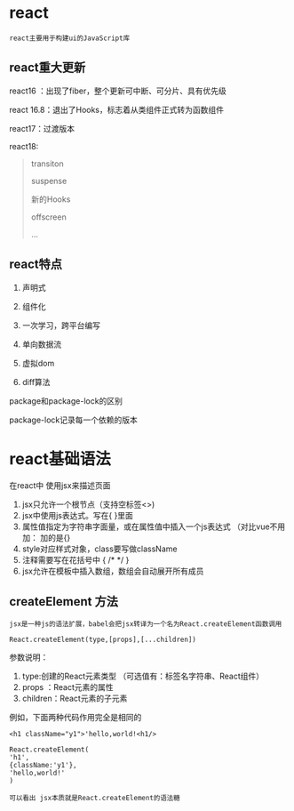 # react

`react主要用于构建ui的JavaScript库`

## react重大更新

react16 ：出现了fiber，整个更新可中断、可分片、具有优先级

react 16.8：退出了Hooks，标志着从类组件正式转为函数组件

react17：过渡版本

react18: 

>transiton
>
>suspense
>
>新的Hooks
>
>offscreen
>
>...

## react特点

1. 声明式

2. 组件化

3. 一次学习，跨平台编写
4. 单向数据流
5. 虚拟dom
6. diff算法

package和package-lock的区别

package-lock记录每一个依赖的版本

# react基础语法

在react中 使用jsx来描述页面

1. jsx只允许一个根节点（支持空标签<>)
2. jsx中使用js表达式。写在{   }里面
3. 属性值指定为字符串字面量，或在属性值中插入一个js表达式   （对比vue不用加：  加的是{}
4. style对应样式对象，class要写做className
5. 注释需要写在花括号中 { /* */ }
6. jsx允许在模板中插入数组，数组会自动展开所有成员

## createElement 方法

`jsx是一种js的语法扩展，babel会把jsx转译为一个名为React.createElement函数调用`

```
React.createElement(type,[props],[...children])
```

参数说明：

1. type:创建的React元素类型 （可选值有：标签名字符串、React组件）
2. props ：React元素的属性
3. children：React元素的子元素

例如，下面两种代码作用完全是相同的

```
<h1 className="y1">'hello,world!<h1/>

React.createElement(
'h1',
{className:'y1'},
'hello,world!'
)
```

`可以看出 jsx本质就是React.createElement的语法糖`



​	

